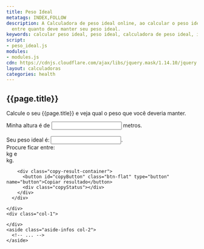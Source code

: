 ```yaml
---
title: Peso Ideal
metatags: INDEX,FOLLOW
description: A Calculadora de peso ideal online, ao calcular o peso ideal, você verifica
  entre quanto deve manter seu peso ideal.
keywords: calcular peso ideal, peso ideal, calculadora de peso ideal, imc
script:
- peso_ideal.js
modules:
- modules.js
cdn: https://cdnjs.cloudflare.com/ajax/libs/jquery.mask/1.14.10/jquery.mask.js
layout: calculadoras
categories: health
---
```


<section id="calculadora-de-porcentagem" class="section-calculadoras">
  <div class="section-content flex" id="content">
    <div class="col-9">
      <div class="section-headline">
        <h1 class="healine-small">
          {{page.title}}
        </h1>
        <p>
          Calcule o seu {{page.title}} e veja qual o peso que você deveria manter.
        </p>
      </div>
      <div class="card card-calculator">
        Minha altura é de
        <input class="calcAltura input-calculator" type="tel" pattern="\d*" name="" value="" data-mask="0,00" data-mask-reverse="true"> metros.
        <br /><br />
        Seu peso ideal é:
        <input val="" id="copyResult" class="resultPesoIdeal card-result result-calc01">. <br /> Procure ficar entre: <div class="resultPesoA card-result result-calc01"></div> kg e <div class="resultPesoB card-result result-calc01"></div>kg.

        <div class="copy-result-container">
          <button id="copyButton" class="btn-flat" type="button" name="button">Copiar resultado</button>
          <div class="copyStatus"></div>
        </div>
      </div>

    </div>
    <div class="col-1">

    </div>
    <aside class="aside-infos col-2">
      <!-- ... -->
    </aside>
  </div>
</section>
